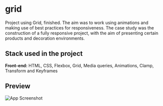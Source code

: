 # grid

Project using Grid, finished. The aim was to work using animations and making use of best practices for responsiveness. The case study was the construction of a fully responsive project, with the aim of presenting certain products and decoration environments.

## Stack used in the project

**Front-end:** HTML, CSS, Flexbox, Grid, Media queries, Animations, Clamp, Transform and Keyframes


## Preview

![App Screenshot](https://i.imgur.com/V2CVOwj.jpeg)